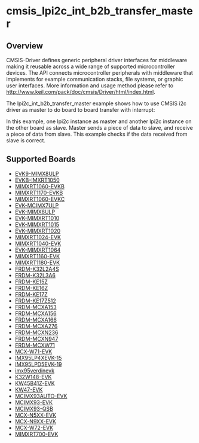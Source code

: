 # cmsis_lpi2c_int_b2b_transfer_master

## Overview
CMSIS-Driver defines generic peripheral driver interfaces for middleware making it reusable across a wide 
range of supported microcontroller devices. The API connects microcontroller peripherals with middleware 
that implements for example communication stacks, file systems, or graphic user interfaces. 
More information and usage method please refer to http://www.keil.com/pack/doc/cmsis/Driver/html/index.html.

The lpi2c_int_b2b_transfer_master example shows how to use CMSIS i2c driver as master to do board to board transfer 
with interrupt:

In this example, one lpi2c instance as master and another lpi2c instance on the other board as slave. Master sends a 
piece of data to slave, and receive a piece of data from slave. This example checks if the data received from 
slave is correct.

## Supported Boards
- [EVK9-MIMX8ULP](../../../../_boards/evk9mimx8ulp/cmsis_driver_examples/lpi2c/int_b2b_transfer/master/example_board_readme.md)
- [EVKB-IMXRT1050](../../../../_boards/evkbimxrt1050/cmsis_driver_examples/lpi2c/int_b2b_transfer/master/example_board_readme.md)
- [MIMXRT1060-EVKB](../../../../_boards/evkbmimxrt1060/cmsis_driver_examples/lpi2c/int_b2b_transfer/master/example_board_readme.md)
- [MIMXRT1170-EVKB](../../../../_boards/evkbmimxrt1170/cmsis_driver_examples/lpi2c/int_b2b_transfer/master/example_board_readme.md)
- [MIMXRT1060-EVKC](../../../../_boards/evkcmimxrt1060/cmsis_driver_examples/lpi2c/int_b2b_transfer/master/example_board_readme.md)
- [EVK-MCIMX7ULP](../../../../_boards/evkmcimx7ulp/cmsis_driver_examples/lpi2c/int_b2b_transfer/master/example_board_readme.md)
- [EVK-MIMX8ULP](../../../../_boards/evkmimx8ulp/cmsis_driver_examples/lpi2c/int_b2b_transfer/master/example_board_readme.md)
- [EVK-MIMXRT1010](../../../../_boards/evkmimxrt1010/cmsis_driver_examples/lpi2c/int_b2b_transfer/master/example_board_readme.md)
- [EVK-MIMXRT1015](../../../../_boards/evkmimxrt1015/cmsis_driver_examples/lpi2c/int_b2b_transfer/master/example_board_readme.md)
- [EVK-MIMXRT1020](../../../../_boards/evkmimxrt1020/cmsis_driver_examples/lpi2c/int_b2b_transfer/master/example_board_readme.md)
- [MIMXRT1024-EVK](../../../../_boards/evkmimxrt1024/cmsis_driver_examples/lpi2c/int_b2b_transfer/master/example_board_readme.md)
- [MIMXRT1040-EVK](../../../../_boards/evkmimxrt1040/cmsis_driver_examples/lpi2c/int_b2b_transfer/master/example_board_readme.md)
- [EVK-MIMXRT1064](../../../../_boards/evkmimxrt1064/cmsis_driver_examples/lpi2c/int_b2b_transfer/master/example_board_readme.md)
- [MIMXRT1160-EVK](../../../../_boards/evkmimxrt1160/cmsis_driver_examples/lpi2c/int_b2b_transfer/master/example_board_readme.md)
- [MIMXRT1180-EVK](../../../../_boards/evkmimxrt1180/cmsis_driver_examples/lpi2c/int_b2b_transfer/master/example_board_readme.md)
- [FRDM-K32L2A4S](../../../../_boards/frdmk32l2a4s/cmsis_driver_examples/lpi2c/int_b2b_transfer/master/example_board_readme.md)
- [FRDM-K32L3A6](../../../../_boards/frdmk32l3a6/cmsis_driver_examples/lpi2c/int_b2b_transfer/master/example_board_readme.md)
- [FRDM-KE15Z](../../../../_boards/frdmke15z/cmsis_driver_examples/lpi2c/int_b2b_transfer/master/example_board_readme.md)
- [FRDM-KE16Z](../../../../_boards/frdmke16z/cmsis_driver_examples/lpi2c/int_b2b_transfer/master/example_board_readme.md)
- [FRDM-KE17Z](../../../../_boards/frdmke17z/cmsis_driver_examples/lpi2c/int_b2b_transfer/master/example_board_readme.md)
- [FRDM-KE17Z512](../../../../_boards/frdmke17z512/cmsis_driver_examples/lpi2c/int_b2b_transfer/master/example_board_readme.md)
- [FRDM-MCXA153](../../../../_boards/frdmmcxa153/cmsis_driver_examples/lpi2c/int_b2b_transfer/master/example_board_readme.md)
- [FRDM-MCXA156](../../../../_boards/frdmmcxa156/cmsis_driver_examples/lpi2c/int_b2b_transfer/master/example_board_readme.md)
- [FRDM-MCXA166](../../../../_boards/frdmmcxa166/cmsis_driver_examples/lpi2c/int_b2b_transfer/master/example_board_readme.md)
- [FRDM-MCXA276](../../../../_boards/frdmmcxa276/cmsis_driver_examples/lpi2c/int_b2b_transfer/master/example_board_readme.md)
- [FRDM-MCXN236](../../../../_boards/frdmmcxn236/cmsis_driver_examples/lpi2c/int_b2b_transfer/master/example_board_readme.md)
- [FRDM-MCXN947](../../../../_boards/frdmmcxn947/cmsis_driver_examples/lpi2c/int_b2b_transfer/master/example_board_readme.md)
- [FRDM-MCXW71](../../../../_boards/frdmmcxw71/cmsis_driver_examples/lpi2c/int_b2b_transfer/master/example_board_readme.md)
- [MCX-W71-EVK](../../../../_boards/mcxw71evk/cmsis_driver_examples/lpi2c/int_b2b_transfer/master/example_board_readme.md)
- [IMX95LP4XEVK-15](../../../../_boards/imx95lp4xevk15/cmsis_driver_examples/lpi2c/int_b2b_transfer/master/example_board_readme.md)
- [IMX95LPD5EVK-19](../../../../_boards/imx95lpd5evk19/cmsis_driver_examples/lpi2c/int_b2b_transfer/master/example_board_readme.md)
- [imx95verdinevk](../../../../_boards/imx95verdinevk/cmsis_driver_examples/lpi2c/int_b2b_transfer/master/example_board_readme.md)
- [K32W148-EVK](../../../../_boards/k32w148evk/cmsis_driver_examples/lpi2c/int_b2b_transfer/master/example_board_readme.md)
- [KW45B41Z-EVK](../../../../_boards/kw45b41zevk/cmsis_driver_examples/lpi2c/int_b2b_transfer/master/example_board_readme.md)
- [KW47-EVK](../../../../_boards/kw47evk/cmsis_driver_examples/lpi2c/int_b2b_transfer/master/example_board_readme.md)
- [MCIMX93AUTO-EVK](../../../../_boards/mcimx93autoevk/cmsis_driver_examples/lpi2c/int_b2b_transfer/master/example_board_readme.md)
- [MCIMX93-EVK](../../../../_boards/mcimx93evk/cmsis_driver_examples/lpi2c/int_b2b_transfer/master/example_board_readme.md)
- [MCIMX93-QSB](../../../../_boards/mcimx93qsb/cmsis_driver_examples/lpi2c/int_b2b_transfer/master/example_board_readme.md)
- [MCX-N5XX-EVK](../../../../_boards/mcxn5xxevk/cmsis_driver_examples/lpi2c/int_b2b_transfer/master/example_board_readme.md)
- [MCX-N9XX-EVK](../../../../_boards/mcxn9xxevk/cmsis_driver_examples/lpi2c/int_b2b_transfer/master/example_board_readme.md)
- [MCX-W72-EVK](../../../../_boards/mcxw72evk/cmsis_driver_examples/lpi2c/int_b2b_transfer/master/example_board_readme.md)
- [MIMXRT700-EVK](../../../../_boards/mimxrt700evk/cmsis_driver_examples/lpi2c/int_b2b_transfer/master/example_board_readme.md)
